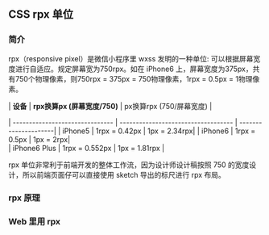 ## CSS rpx 单位

### 简介

rpx（responsive pixel）是微信小程序里 wxss 发明的一种单位: 可以根据屏幕宽度进行自适应。规定屏幕宽为750rpx。如在 iPhone6 上，屏幕宽度为375px，共有750个物理像素，则750rpx = 375px = 750物理像素，1rpx = 0.5px = 1物理像素。

| **设备**                         | **rpx换算px (屏幕宽度/750)**                           | 	px换算rpx (750/屏幕宽度) |

| ------------------------------- | ----------------------------------- | ---------------------|
| iPhone5 | 	1rpx = 0.42px | 1px = 2.34rpx|
| iPhone6 | 	1rpx = 0.5px | 1px = 2rpx|	
| iPhone6 Plus | 	1rpx = 0.552px | 1px = 1.81rpx |
	
rpx 单位非常利于前端开发的整体工作流，因为设计师设计稿按照 750 的宽度设计，所以前端页面仔可以直接使用 sketch 导出的标尺进行 rpx 布局。
		

### rpx 原理    


### Web 里用 rpx

